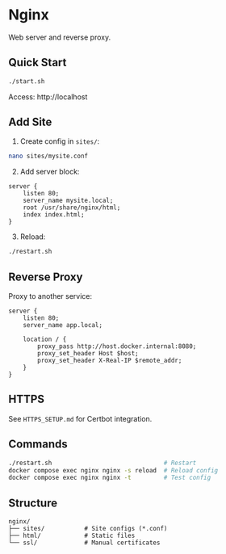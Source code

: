 # Nginx

Web server and reverse proxy.

## Quick Start

```bash
./start.sh
```

Access: http://localhost

## Add Site

1. Create config in `sites/`:
```bash
nano sites/mysite.conf
```

2. Add server block:
```nginx
server {
    listen 80;
    server_name mysite.local;
    root /usr/share/nginx/html;
    index index.html;
}
```

3. Reload:
```bash
./restart.sh
```

## Reverse Proxy

Proxy to another service:

```nginx
server {
    listen 80;
    server_name app.local;

    location / {
        proxy_pass http://host.docker.internal:8080;
        proxy_set_header Host $host;
        proxy_set_header X-Real-IP $remote_addr;
    }
}
```

## HTTPS

See `HTTPS_SETUP.md` for Certbot integration.

## Commands

```bash
./restart.sh                               # Restart
docker compose exec nginx nginx -s reload  # Reload config
docker compose exec nginx nginx -t         # Test config
```

## Structure

```
nginx/
├── sites/           # Site configs (*.conf)
├── html/            # Static files
└── ssl/             # Manual certificates
```
